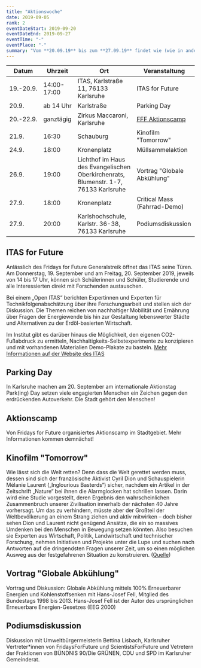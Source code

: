 ```yaml
---
title: "Aktionswoche"
date: 2019-09-05
rank: 2
eventDateStart: 2019-09-20
eventDateEnd: 2019-09-27
eventTime: "-"
eventPlace: "-"
summary: "Vom **20.09.19** bis zum **27.09.19** findet wie (wie in anderen vielen Städten) eine Fridays for Future Aktionswoche statt."
---
```

Datum       |       Uhrzeit         |       Ort         |       Veranstaltung
------------|-----------------------|-------------------|---------------------------
19.-20.9.   |       14:00-17:00     |   ITAS, Karlstraße 11, 76133 Karlsruhe |       ITAS for Future
20.9.       |       ab 14 Uhr       |   Karlstraße      |       Parking Day
20.-22.9.   |       ganztägig       |   Zirkus Maccaroni, Karlsruhe               |       [FFF Aktionscamp](/event/aktionscamp/)
21.9.       |       16:30           |   Schauburg       |       Kinofilm "Tomorrow"
24.9.       |       18:00           |   Kronenplatz     |       Müllsammelaktion
26.9.       |       19:00           |   Lichthof im Haus des Evangelischen Oberkirchenrats, Blumenstr. 1-7, 76133 Karlsruhe   | Vortrag "Globale Abkühlung"
27.9.       |       18:00           |   Kronenplatz     |       Critical Mass (Fahrrad-Demo)
27.9.       |       20:00           |   Karlshochschule, Karlstr. 36-38, 76133 Karlsruhe         |       Podiumsdiskussion


## ITAS for Future
Anlässlich des Fridays for Future Generalstreik öffnet das ITAS seine Türen. Am Donnerstag, 19. September und am Freitag, 20. September 2019, jeweils von 14 bis 17 Uhr, können sich Schülerinnen und Schüler, Studierende und alle Interessierten direkt mit Forschenden austauschen.

Bei einem „Open ITAS“ berichten Expertinnen und Experten für Technikfolgenabschätzung über ihre Forschungsarbeit und stellen sich der Diskussion. Die Themen reichen von nachhaltiger Mobilität und Ernährung über Fragen der Energiewende bis hin zur Gestaltung lebenswerter Städte und Alternativen zu der Erdöl-basierten Wirtschaft.

Im Institut gibt es darüber hinaus die Möglichkeit, den eigenen CO2-Fußabdruck zu ermitteln, Nachhaltigkeits-Selbstexperimente zu konzipieren und mit vorhandenen Materialien Demo-Plakate zu basteln.
[Mehr Informationen auf der Website des ITAS](https://www.itas.kit.edu/itasforfuture)

## Parking Day
In Karlsruhe machen am 20. September am  internationale Aktionstag Park(ing) Day setzen viele engagierten Menschen ein Zeichen gegen den erdrückenden Autoverkehr. Die Stadt gehört den Menschen!

## Aktionscamp
Von Fridays for Future organisiertes Aktionscamp im Stadtgebiet. Mehr Informationen kommen demnächst!

## Kinofilm "Tomorrow"
Wie lässt sich die Welt retten? Denn dass die Welt gerettet werden muss, dessen sind sich der französische Aktivist Cyril Dion und Schauspielerin Mélanie Laurent („Inglourious Basterds“) sicher, nachdem ein Artikel in der Zeitschrift „Nature“ bei ihnen die Alarmglocken hat schrillen lassen. Darin wird eine Studie vorgestellt, deren Ergebnis den wahrscheinlichen Zusammenbruch unserer Zivilisation innerhalb der nächsten 40 Jahre vorhersagt. Um das zu verhindern, müsste aber der Großteil der Weltbevölkerung an einem Strang ziehen und aktiv mitwirken – doch bisher sehen Dion und Laurent nicht genügend Ansätze, die ein so massives Umdenken bei den Menschen in Bewegung setzen könnten. Also besuchen sie Experten aus Wirtschaft, Politik, Landwirtschaft und technischer Forschung, nehmen Initiativen und Projekte unter die Lupe und suchen nach Antworten auf die dringendsten Fragen unserer Zeit, um so einen möglichen Ausweg aus der festgefahrenen Situation zu konstruieren. 
([Quelle](http://www.filmstarts.de/kritiken/229903.html))

## Vortrag "Globale Abkühlung"
Vortrag und Diskussion: Globale Abkühlung mittels 100% Erneuerbarer Energien und Kohlenstoffsenken mit Hans-Josef Fell, Mitglied des Bundestags 1998 bis 2013.
Hans-Josef Fell ist der Autor des ursprünglichen Erneuerbare Energien-Gesetzes (EEG 2000)

## Podiumsdiskussion
Diskussion mit Umweltbürgermeisterin Bettina Lisbach, Karlsruher Vertreter*innen von FridaysForFuture und ScientistsForFuture und Vetretern der Fraktionen von BÜNDNIS 90/Die GRÜNEN, CDU und SPD im Karlsruher Gemeinderat. 
